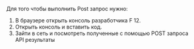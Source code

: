 Для того чтобы выполнить Post запрос нужно:
1) В браузере открыть консоль разработчика F 12.
2) Открыть консоль и вставить код.
3) Зайти в сеть и посмотреть полученные с помощью POST запроса API результаты
